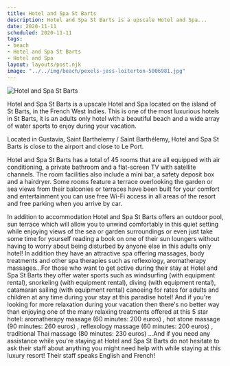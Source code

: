 ```yaml
---
title: Hotel and Spa St Barts
description: Hotel and Spa St Barts is a upscale Hotel and Spa...
date: 2020-11-11
scheduled: 2020-11-11
tags:
- beach
- Hotel and Spa St Barts
- Hotel and Spa
layout: layouts/post.njk
image: "../../img/beach/pexels-jess-loiterton-5006981.jpg"
---
```


![Hotel and Spa St Barts](../../img/beach/pexels-jess-loiterton-5006981.jpg)

Hotel and Spa St Barts is a upscale Hotel and Spa located on the island of St Barts, in the French West Indies. This is one of the most luxurious hotels in St Barts, it is an adults only hotel with a beautiful beach and a wide array of water sports to enjoy during your vacation.

Located in Gustavia, Saint Barthelemy / Saint Barthélemy, Hotel and Spa St Barts is close to the airport and close to Le Port.

Hotel and Spa St Barts has a total of 45 rooms that are all equipped with air conditioning, a private bathroom and a flat-screen TV with satellite channels. The room facilities also include a mini bar, a safety deposit box and a hairdryer. Some rooms feature a terrace overlooking the garden or sea views from their balconies or terraces have been built for your comfort and entertainment you can use free Wi-Fi access in all areas of the resort and free parking when you arrive by car.

In addition to accommodation Hotel and Spa St Barts offers an outdoor pool, sun terrace which will allow you to unwind comfortably in this quiet setting while enjoying views of the sea or garden surroundings or even just take some time for yourself reading a book on one of their sun loungers without having to worry about being disturbed by anyone else in this adults only hotel! In addition they have an attractive spa offering massages, body treatments and other spa therapies such as reflexology, aromatherapy massages...For those who want to get active during their stay at Hotel and Spa St Barts they offer water sports such as windsurfing (with equipment rental), snorkeling (with equipment rental), diving (with equipment rental), catamaran sailing (with equipment rental) canoeing for rates for adults and children at any time during your stay at this paradise hotel! And if you're looking for more relaxation during your vacation then there's no better way than enjoying one of the many relaxing treatments offered at this 5 star hotel: aromatherapy massage (60 minutes: 200 euros) , hot stone massage (90 minutes: 260 euros) , reflexology massage (60 minutes: 200 euros) , traditional Thai massage (80 minutes: 230 euros) ...And if you need any assistance while you're staying at Hotel and Spa St Barts do not hesitate to ask their staff about anything you might need help with while staying at this luxury resort! Their staff speaks English and French!